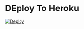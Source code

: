 # DEploy To Heroku
[![Deploy](https://www.herokucdn.com/deploy/button.svg)](https://heroku.com/deploy?template=https://github.com/rockstarcubalife/7.1-directo-link)
